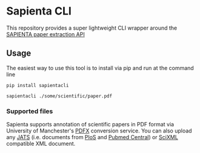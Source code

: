 # Sapienta CLI

This repository provides a super lightweight CLI wrapper around the [SAPIENTA paper extraction API](https://sapienta.pappro.org.uk/)

## Usage

The easiest way to use this tool is to install via pip and run at the command line

```
pip install sapientacli

sapientacli ./some/scientific/paper.pdf
```

### Supported files

Sapienta supports annotation of scientific papers in PDF format via University of Manchester's [PDFX](http://pdfx.cs.man.ac.uk/) conversion service. 
You can also upload any [JATS](http://jats.nlm.nih.gov/publishing/1.1d3/JATS-journalpublishing1.dtd) (i.e. documents from [PloS](https://plos.org/) and [Pubmed Central](https://www.ncbi.nlm.nih.gov/pmc/)) or [SciXML](https://sourceforge.net/projects/scixml/) compatible XML document.
